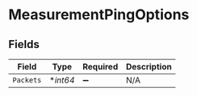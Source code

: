 # MeasurementPingOptions


## Fields

| Field              | Type               | Required           | Description        |
| ------------------ | ------------------ | ------------------ | ------------------ |
| `Packets`          | **int64*           | :heavy_minus_sign: | N/A                |
